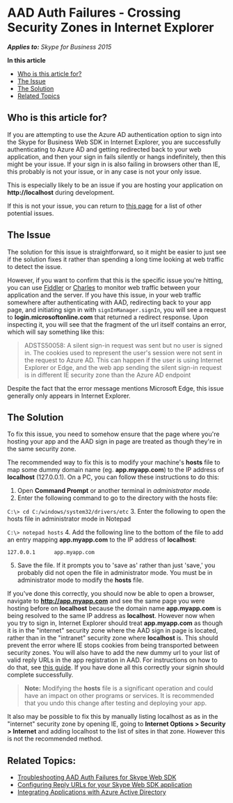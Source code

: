 # AAD Auth Failures - Crossing Security Zones in Internet Explorer

_**Applies to:** Skype for Business 2015_

**In this article**
- [Who is this article for?](#audience)
- [The Issue](#issue)
- [The Solution](#solution)
- [Related Topics](#related-topics)

<a name="audience"></a>
## Who is this article for?

If you are attempting to use the Azure AD authentication option to sign into the Skype for Business Web SDK in Internet Explorer, you are successfully authenticating to Azure AD and getting redirected back to your web application, and then your sign in fails silently or hangs indefinitely, then this might be your issue. If your sign in is also failing in browsers other than IE, this probably is not your issue, or in any case is not your only issue.

This is especially likely to be an issue if you are hosting your application on **http://localhost** during development.

If this is not your issue, you can return to [this page](./AADAuthFailures.md) for a list of other potential issues.

<a name="issue"></a>
## The Issue

The solution for this issue is straightforward, so it might be easier to just see if the solution fixes it rather than spending a long time looking at web traffic to detect the issue.

However, if you want to confirm that this is the specific issue you're hitting, you can use [Fiddler](http://www.telerik.com/fiddler) or [Charles](https://www.charlesproxy.com/) to monitor web traffic between your application and the server. If you have this issue, in your web traffic somewhere after authenticating with AAD, redirecting back to your app page, and initiating sign in with `signInManager.signIn`, you will see a request to **login.microsoftonline.com** that returned a redirect response. Upon  inspecting it, you will see that the fragment of the url itself contains an error, which will say something like this:

> ADSTS50058: A silent sign-in request was sent but no user is signed in. The cookies used to represent the user's session were not sent in the request to Azure AD. This can happen if the user is using Internet Explorer or Edge, and the web app sending the silent sign-in request is in different IE security zone than the Azure AD endpoint

Despite the fact that the error message mentions Microsoft Edge, this issue generally only appears in Internet Explorer.

<a name="solution"></a>
## The Solution

To fix this issue, you need to somehow ensure that the page where you're hosting your app and the AAD sign in page are treated as though they're in the same security zone.

The recommended way to fix this is to modify your machine's **hosts** file to map some dummy domain name (eg. **app.myapp.com**) to the IP address of **localhost** (127.0.0.1). On a PC, you can follow these instructions to do this:

1. Open **Command Prompt** or another terminal in _administrator mode_.
2. Enter the following command to go to the directory with the hosts file:

`C:\> cd C:/windows/system32/drivers/etc`
3. Enter the following to open the hosts file in administrator mode in Notepad

`C:\> notepad hosts`
4. Add the following line to the bottom of the file to add an entry mapping **app.myapp.com** to the IP address of **localhost**:

`127.0.0.1 		app.myapp.com`

5. Save the file. If it prompts you to 'save as' rather than just 'save,' you probably did not open the file in administrator mode. You must be in administrator mode to modify the **hosts** file.

 If you've done this correctly, you should now be able to open a browser, navigate to **http://app.myapp.com** and see the same page you were hosting before on **localhost** because the domain name **app.myapp.com** is being resolved to the same IP address as **localhost**. However now when you try to sign in, Internet Explorer should treat **app.myapp.com** as though it is in the "internet" security zone where the AAD sign in page is located, rather than in the "intranet" security zone where **localhost** is. This should prevent the error where IE  stops cookies from being transported between security zones. You will also have to add the new dummy url to your list of valid reply URLs in the app registration in AAD. For  instructions on how to do that, see [this guide](./AADAuth-ReplyURLs.md). If you have done all this correctly your signin should complete successfully.

> **Note:** Modifying the **hosts** file is a significant operation and could have an impact on other programs or services. It is recommended that you undo this change after testing and deploying your app.

It also may be possible to fix this by manually listing localhost as as in the "internet" security zone by opening IE, going to **Internet Options > Security > Internet** and adding localhost to the list of sites in that zone. However this is not the recommended method.

<a name="related-topics"></a>
## Related Topics:

- [Troubleshooting AAD Auth Failures for Skype Web SDK](./AADAuthFailures.md)
- [Configuring Reply URLs for your Skype Web SDK application](./AADAuth-ReplyURLs.md)
- [Integrating Applications with Azure Active Directory](https://docs.microsoft.com/en-us/azure/active-directory/active-directory-integrating-applications)

